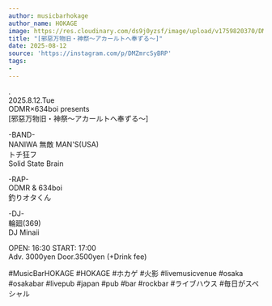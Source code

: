 ```yaml
---
author: musicbarhokage
author_name: HOKAGE
image: https://res.cloudinary.com/ds9j0yzsf/image/upload/v1759820370/DMZmrcSyBRP.jpg
title: "[邪惡万物旧・神祭～アカールトへ奉ずる～]"
date: 2025-08-12
source: 'https://instagram.com/p/DMZmrcSyBRP'
tags:
- 
---
```

.<br>
2025.8.12.Tue<br>
ODMR×634boi presents<br>
[邪惡万物旧・神祭～アカールトへ奉ずる～]

-BAND-<br>
NANIWA 無敵 MAN'S(USA)<br>
トチ狂フ<br>
Solid State Brain

-RAP-<br>
ODMR & 634boi<br>
釣りオタくん

-DJ-<br>
輪廻(369)<br>
DJ Minaii

OPEN: 16:30 START: 17:00<br>
Adv. 3000yen Door.3500yen (+Drink fee)

#MusicBarHOKAGE #HOKAGE #ホカゲ #火影 #livemusicvenue #osaka #osakabar #livepub #japan #pub #bar #rockbar #ライブハウス #毎日がスペシャル